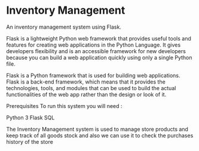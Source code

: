 # Inventory Management 
An inventory management system using Flask.


Flask is a lightweight Python web framework that provides useful tools and features for creating web applications in the Python Language. It gives developers flexibility and is an accessible framework for new developers because you can build a web application quickly using only a single Python file.

Flask is a Python framework that is used for building web applications. Flask is a back-end framework, which means that it provides the technologies, tools, and modules that can be used to build the actual functionalities of the web app rather than the design or look of it.

Prerequisites
To run this system you will need :

Python 3
Flask
SQL

The Inventory Management system is used to manage store products and keep track of all goods stock and also we can use it to check the purchases history of the store


